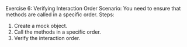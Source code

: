 Exercise 6: Verifying Interaction Order
Scenario:
You need to ensure that methods are called in a specific order.
Steps:
1. Create a mock object.
2. Call the methods in a specific order.
3. Verify the interaction order.
